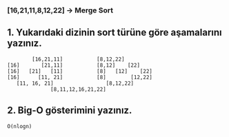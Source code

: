
### [16,21,11,8,12,22] -> Merge Sort

## 1. Yukarıdaki dizinin sort türüne göre aşamalarını yazınız.

            [16,21,11]           [8,12,22]
    [16]       [21,11]           [8,12]    [22]
    [16]   [21]   [11]           [8]   [12]    [22]
    [16]      [11, 21]           [8]        [12,22]
       [11, 16, 21]                 [8,12,22]
                  [8,11,12,16,21,22]

## 2. Big-O gösterimini yazınız.

    O(nlogn)
